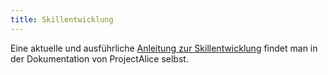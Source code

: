 ```yaml
---
title: Skillentwicklung
---
```


Eine aktuelle und ausführliche [Anleitung zur Skillentwicklung](https://docs.projectalice.io/skill-development/) findet man in der Dokumentation von ProjectAlice selbst.